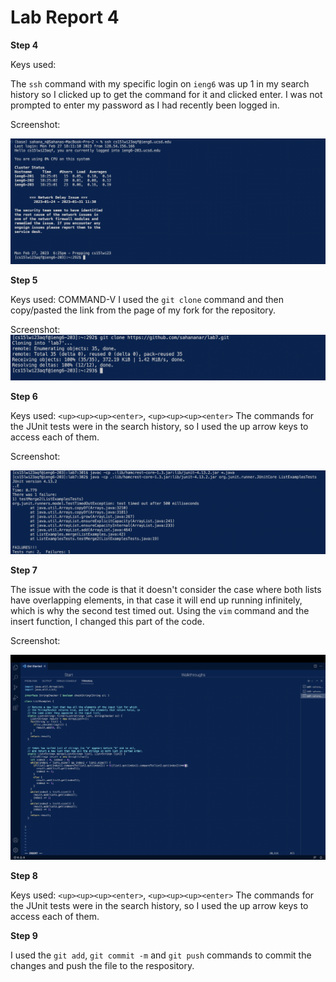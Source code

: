 # Lab Report 4

**Step 4**

Keys used: <up><enter>
  
The `ssh` command with my specific login on `ieng6` was up 1 in my search history so I clicked up to get the command for it and clicked enter. I was not prompted to enter my password as I had recently been logged in. 

Screenshot:

![Image](https://raw.githubusercontent.com/sahananar/cse15l-lab-reports/main/Screen%20Shot%202023-02-27%20at%206.25.50%20PM.png)
  
**Step 5**

Keys used: COMMAND-V
I used the `git clone` command and then copy/pasted the link from the page of my fork for the repository. 
  
Screenshot:
![Image](https://raw.githubusercontent.com/sahananar/cse15l-lab-reports/main/Screen%20Shot%202023-02-27%20at%206.28.38%20PM.png)

**Step 6**

Keys used: `<up><up><up><enter>`, `<up><up><up><enter>`
The commands for the JUnit tests were in the search history, so I used the up arrow keys to access each of them. 

Screenshot:
  
![Image](https://raw.githubusercontent.com/sahananar/cse15l-lab-reports/main/Screen%20Shot%202023-02-27%20at%206.42.17%20PM.png)
  
**Step 7**

The issue with the code is that it doesn't consider the case where both lists have overlapping elements, in that case it will end up running infinitely, which is why the second test timed out. Using the `vim` command and the insert function, I changed this part of the code. 

Screenshot:
  
![Image](https://raw.githubusercontent.com/sahananar/cse15l-lab-reports/main/Screen%20Shot%202023-02-27%20at%2010.37.47%20PM.png)
  
**Step 8**

Keys used: `<up><up><up><enter>`, `<up><up><up><enter>`
The commands for the JUnit tests were in the search history, so I used the up arrow keys to access each of them. 

**Step 9**
  
I used the `git add`, `git commit -m` and `git push` commands to commit the changes and push the file to the respository. 
